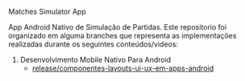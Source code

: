Matches Simulator App

App Android Nativo de Simulação de Partidas. Este repositorio foi organizado em alguma branches que representa as implementações realizadas durante os seguintes conteúdos/videos:

1. Desenvolvimento Mobile Nativo Para Android
   - [release/componentes-layouts-ui-ux-em-apps-android](https://github.com/Cleyson1984/matches-simulator.app/tree/release/componentes-layouts-ui-ux-em-apps-android)
